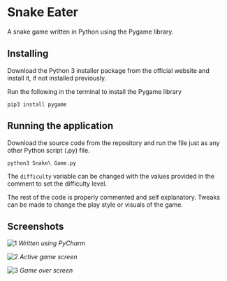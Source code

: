 # Snake Eater
A snake game written in Python using the Pygame library.


## Installing
Download the Python 3 installer package from the official website and install it, if not installed previously.

Run the following in the terminal to install the Pygame library
```
pip3 install pygame
```


## Running the application
Download the source code from the repository and run the file just as any other Python script (.py) file.
```
python3 Snake\ Game.py
```

The `difficulty` variable can be changed with the values provided in the comment to set the difficulty level.

The rest of the code is properly commented and self explanatory. Tweaks can be made to change the play style or visuals of the game.


## Screenshots

![1](https://user-images.githubusercontent.com/32998741/33873439-27f635b2-df45-11e7-8fc1-f7812f17447a.png)
*Written using PyCharm*

![2](https://user-images.githubusercontent.com/32998741/33873437-2780ed2a-df45-11e7-9776-b1f151fa4e02.png)
*Active game screen*

![3](https://user-images.githubusercontent.com/32998741/33873440-28647360-df45-11e7-8291-b82d5646352f.png)
*Game over screen*


